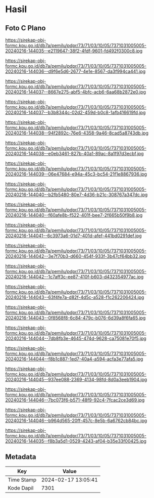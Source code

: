 # Hasil

## Foto C Plano

https://sirekap-obj-formc.kpu.go.id/db7a/pemilu/pdpr/73/71/03/10/05/7371031005005-20240216-144035--e2119647-38f2-4fdf-9601-fd492f0300c8.jpg

https://sirekap-obj-formc.kpu.go.id/db7a/pemilu/pdpr/73/71/03/10/05/7371031005005-20240216-144036--d9f6e5d6-2677-4e1e-8567-da3f994ca441.jpg

https://sirekap-obj-formc.kpu.go.id/db7a/pemilu/pdpr/73/71/03/10/05/7371031005005-20240216-144037--8667e275-abf5-4bfc-acb6-6aa68b2872e0.jpg

https://sirekap-obj-formc.kpu.go.id/db7a/pemilu/pdpr/73/71/03/10/05/7371031005005-20240216-144037--b3b8344c-02d2-459d-b0c8-1afb416619fd.jpg

https://sirekap-obj-formc.kpu.go.id/db7a/pemilu/pdpr/73/71/03/10/05/7371031005005-20240216-144038--94f2892c-76e6-4358-9a46-8cad5a8743db.jpg

https://sirekap-obj-formc.kpu.go.id/db7a/pemilu/pdpr/73/71/03/10/05/7371031005005-20240216-144038--e0eb3461-827b-40a1-89ac-8a1f97d3ecbf.jpg

https://sirekap-obj-formc.kpu.go.id/db7a/pemilu/pdpr/73/71/03/10/05/7371031005005-20240216-144039--06e47684-e94a-45c3-bc54-21f1e8867936.jpg

https://sirekap-obj-formc.kpu.go.id/db7a/pemilu/pdpr/73/71/03/10/05/7371031005005-20240216-144040--b2fb5480-80e7-4d36-b21c-308767a347dc.jpg

https://sirekap-obj-formc.kpu.go.id/db7a/pemilu/pdpr/73/71/03/10/05/7371031005005-20240216-144040--f60afe8b-f522-401f-bee7-2f665b50f9b8.jpg

https://sirekap-obj-formc.kpu.go.id/db7a/pemilu/pdpr/73/71/03/10/05/7371031005005-20240216-144041--6c3973a6-01d7-401d-afef-441bd0291def.jpg

https://sirekap-obj-formc.kpu.go.id/db7a/pemilu/pdpr/73/71/03/10/05/7371031005005-20240216-144042--3e7f70b3-d660-454f-933f-3b47cf64bb32.jpg

https://sirekap-obj-formc.kpu.go.id/db7a/pemilu/pdpr/73/71/03/10/05/7371031005005-20240216-144042--1c7aff3c-ee87-410f-b603-d432354977ac.jpg

https://sirekap-obj-formc.kpu.go.id/db7a/pemilu/pdpr/73/71/03/10/05/7371031005005-20240216-144043--63f4fe7a-d82f-4d5c-a528-f1c262206424.jpg

https://sirekap-obj-formc.kpu.go.id/db7a/pemilu/pdpr/73/71/03/10/05/7371031005005-20240216-144043--0f8568f8-6c84-479c-b076-6d39a8f6fa65.jpg

https://sirekap-obj-formc.kpu.go.id/db7a/pemilu/pdpr/73/71/03/10/05/7371031005005-20240216-144044--7db8fb3e-4645-474d-9628-ca75081e70f5.jpg

https://sirekap-obj-formc.kpu.go.id/db7a/pemilu/pdpr/73/71/03/10/05/7371031005005-20240216-144044--f8b1c887-1ed7-40a4-a594-acfa3e77afa5.jpg

https://sirekap-obj-formc.kpu.go.id/db7a/pemilu/pdpr/73/71/03/10/05/7371031005005-20240216-144045--937ee088-2369-4134-98fd-8d0a3eeb1904.jpg

https://sirekap-obj-formc.kpu.go.id/db7a/pemilu/pdpr/73/71/03/10/05/7371031005005-20240216-144046--7bc073f6-b571-48f9-92c4-7fcac2ce3d69.jpg

https://sirekap-obj-formc.kpu.go.id/db7a/pemilu/pdpr/73/71/03/10/05/7371031005005-20240216-144046--b964d565-20ff-457c-8e5b-6a6762cb84bc.jpg

https://sirekap-obj-formc.kpu.go.id/db7a/pemilu/pdpr/73/71/03/10/05/7371031005005-20240216-144035--f8b3a5d1-0529-4243-af04-b35e33f00425.jpg


## Metadata

| Key        | Value               |
| ---------- | ------------------- |
| Time Stamp | 2024-02-17 13:05:41 |
| Kode Dapil | 7301                |




